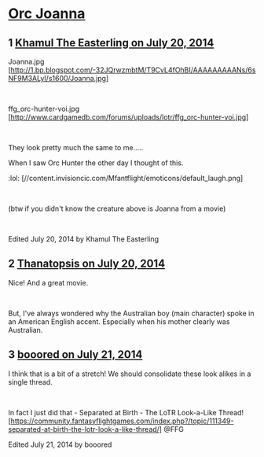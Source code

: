 # [Orc Joanna](https://community.fantasyflightgames.com/topic/111274-orc-joanna/)

## 1 [Khamul The Easterling on July 20, 2014](https://community.fantasyflightgames.com/topic/111274-orc-joanna/?do=findComment&comment=1162500)

Joanna.jpg [http://1.bp.blogspot.com/-32JQrwzmbtM/T9CvL4fOhBI/AAAAAAAAANs/6sNF9M3ALyI/s1600/Joanna.jpg]

 

ffg_orc-hunter-voi.jpg [http://www.cardgamedb.com/forums/uploads/lotr/ffg_orc-hunter-voi.jpg]

 

They look pretty much the same to me.....

When I saw Orc Hunter the other day I thought of this.

:lol: [//content.invisioncic.com/Mfantflight/emoticons/default_laugh.png]  

 

(btw if you didn't know the creature above is Joanna from a movie)

 

Edited July 20, 2014 by Khamul The Easterling

## 2 [Thanatopsis on July 20, 2014](https://community.fantasyflightgames.com/topic/111274-orc-joanna/?do=findComment&comment=1163260)

Nice! And a great movie.

 

But, I've always wondered why the Australian boy (main character) spoke in an American English accent. Especially when his mother clearly was Australian.

## 3 [booored on July 21, 2014](https://community.fantasyflightgames.com/topic/111274-orc-joanna/?do=findComment&comment=1163589)

I think that is a bit of a stretch! We should consolidate these look alikes in a single thread.

 

In fact I just did that - Separated at Birth - The LoTR Look-a-Like Thread! [https://community.fantasyflightgames.com/index.php?/topic/111349-separated-at-birth-the-lotr-look-a-like-thread/] @FFG

Edited July 21, 2014 by booored

